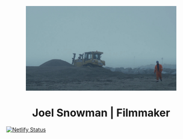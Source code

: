 <p align="center">
  <a href="https://joelsnowman.com">
    <img alt="still image from Whiskey Lemonade" src="app/images/Rotunda.jpg" width="400" />
  </a>
</p>
<h1 align="center">
  Joel Snowman | Filmmaker
</h1>

[![Netlify Status](https://api.netlify.com/api/v1/badges/4f41ca18-50ad-4fdf-968f-b87850de7291/deploy-status)](https://app.netlify.com/sites/joel-snowman/deploys)

